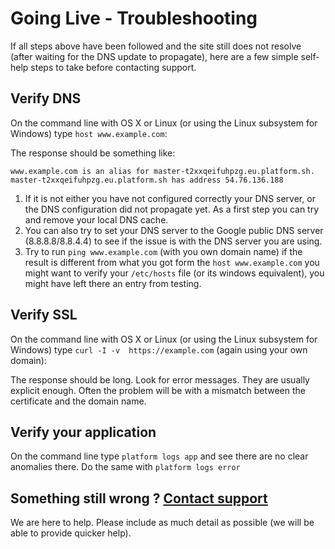 # Going Live - Troubleshooting

If all steps above have been followed and the site still does not resolve (after waiting for the DNS update to propagate), here are a few simple self-help steps to take before contacting support.

## Verify DNS

On the command line with OS X or Linux (or using the Linux subsystem for Windows) type `host www.example.com`:

The response should be something like:

```
www.example.com is an alias for master-t2xxqeifuhpzg.eu.platform.sh.
master-t2xxqeifuhpzg.eu.platform.sh has address 54.76.136.188
```

1. If it is not either you have not configured correctly your DNS server, or the DNS configuration did not propagate yet. As a first step you can try and remove your local DNS cache. 
2. You can also try to set your DNS server to the Google public DNS server (8.8.8.8/8.8.4.4) to see if the issue is with the DNS server you are using.
3. Try to run `ping www.example.com` (with you own domain name) if the result is different from what you got form the `host www.example.com` you might want to verify your `/etc/hosts` file (or its windows equivalent), you might have left there an entry from testing.

## Verify SSL

On the command line with OS X or Linux (or using the Linux subsystem for Windows) type `curl -I -v  https://example.com` (again using your own domain):

The response should be long. Look for error messages. They are usually explicit enough. Often the problem will be with a mismatch between the certificate and the domain name.

## Verify your application

On the command line type `platform logs app` and see there are no clear anomalies there. Do the same with `platform logs error`

## Something still wrong ? [Contact support](/overview/getting-help.md)

We are here to help. Please include as much detail as possible (we will be able to provide quicker help). 
